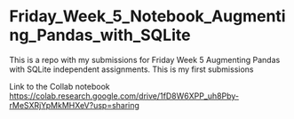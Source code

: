 # Friday_Week_5_Notebook_Augmenting_Pandas_with_SQLite
This is a repo with my submissions for Friday Week 5 Augmenting Pandas with SQLite independent assignments. This is my first submissions

Link to the Collab notebook https://colab.research.google.com/drive/1fD8W6XPP_uh8Pby-rMeSXRjYpMkMHXeV?usp=sharing

